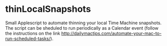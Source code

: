 # thinLocalSnapshots
Small Applescript to automate thinning your local Time Machine snapshots. 
The script can be sheduled to run periodically as a Calendar event (follow the instructions on the link http://dailymactips.com/automate-your-mac-to-run-scheduled-tasks/). 
